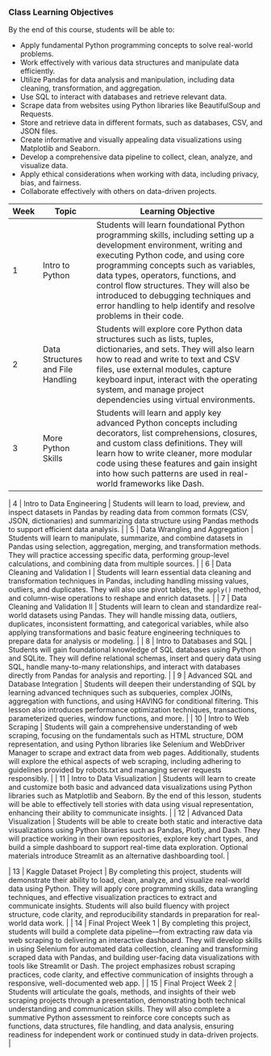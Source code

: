 ### Class Learning Objectives

By the end of this course, students will be able to:
 - Apply fundamental Python programming concepts to solve real-world problems.
 - Work effectively with various data structures and manipulate data efficiently.
 - Utilize Pandas for data analysis and manipulation, including data cleaning, transformation, and aggregation.
 - Use SQL to interact with databases and retrieve relevant data.
 - Scrape data from websites using Python libraries like BeautifulSoup and Requests.
 - Store and retrieve data in different formats, such as databases, CSV, and JSON files.
 - Create informative and visually appealing data visualizations using Matplotlib and Seaborn.
 - Develop a comprehensive data pipeline to collect, clean, analyze, and visualize data.
 - Apply ethical considerations when working with data, including privacy, bias, and fairness.
 - Collaborate effectively with others on data-driven projects.

| Week | Topic                                 | Learning Objective                                                                                                                                                                                                                                                                                                                                                                                                                                                                                                              |
|------|---------------------------------------|---------------------------------------------------------------------------------------------------------------------------------------------------------------------------------------------------------------------------------------------------------------------------------------------------------------------------------------------------------------------------------------------------------------------------------------------------------------------------------------------------------------------------------|
| 1    | Intro to Python                       | Students will learn foundational Python programming skills, including setting up a development environment, writing and executing Python code, and using core programming concepts such as variables, data types, operators, functions, and control flow structures. They will also be introduced to debugging techniques and error handling to help identify and resolve problems in their code.                                                                                                                               |
| 2    | Data Structures and File Handling     | Students will explore core Python data structures such as lists, tuples, dictionaries, and sets. They will also learn how to read and write to text and CSV files, use external modules, capture keyboard input, interact with the operating system, and manage project dependencies using virtual environments.                                                                                                                                                                                                                |
| 3   | More Python Skills                    | Students will learn and apply key advanced Python concepts including decorators, list comprehensions, closures, and custom class definitions. They will learn how to write cleaner, more modular code using these features and gain insight into how such patterns are used in real-world frameworks like Dash.                                                                                                                                                                                                                 |

| 4    | Intro to Data Engineering             | Students will learn to load, preview, and inspect datasets in Pandas by reading data from common formats (CSV, JSON, dictionaries) and summarizing data structure using Pandas methods to support efficient data analysis.                                                                                                                                                                                                                                                                                                      |
| 5    | Data Wrangling and Aggregation        | Students will learn to manipulate, summarize, and combine datasets in Pandas using selection, aggregation, merging, and transformation methods. They will practice accessing specific data, performing group-level calculations, and combining data from multiple sources.                                                                                                                                                                                                                                                      |
| 6    | Data Cleaning and Validation I        | Students will learn essential data cleaning and transformation techniques in Pandas, including handling missing values, outliers, and duplicates. They will also use pivot tables, the `apply()` method, and column-wise operations to reshape and enrich datasets.                                                                                                                                                                                                                                                             |
| 7    | Data Cleaning and Validation II       | Students will learn to clean and standardize real-world datasets using Pandas. They will handle missing data, outliers, duplicates, inconsistent formatting, and categorical variables, while also applying transformations and basic feature engineering techniques to prepare data for analysis or modeling.                                                                                                                                                                                                                  |
| 8    | Intro to Databases and SQL            | Students will gain foundational knowledge of SQL databases using Python and SQLite. They will define relational schemas, insert and query data using SQL, handle many-to-many relationships, and interact with databases directly from Pandas for analysis and reporting.                                                                                                                                                                                                                                                       |
| 9    | Advanced SQL and Database Integration | Students will deepen their understanding of SQL by learning advanced techniques such as subqueries, complex JOINs, aggregation with functions, and using HAVING for conditional filtering. This lesson also introduces performance optimization techniques, transactions, parameterized queries, window functions, and more.                                                                                                                                                                                                    |
| 10    | Intro to Web Scraping                 | Students will gain a comprehensive understanding of web scraping, focusing on the fundamentals such as HTML structure, DOM representation, and using Python libraries like Selenium and WebDriver Manager to scrape and extract data from web pages. Additionally, students will explore the ethical aspects of web scraping, including adhering to guidelines provided by robots.txt and managing server requests responsibly.                                                                                                 |
| 11   | Intro to Data Visualization           | Students will learn to create and customize both basic and advanced data visualizations using Python libraries such as Matplotlib and Seaborn. By the end of this lesson, students will be able to effectively tell stories with data using visual representation, enhancing their ability to communicate insights.                                                                                                                                                                                                           |
| 12   | Advanced Data Visualization                    | Students will be able to create both static and interactive data visualizations using Python libraries such as Pandas, Plotly, and Dash. They will practice working in their own repositories, explore key chart types, and build a simple dashboard to support real-time data exploration. Optional materials introduce Streamlit as an alternative dashboarding tool.                                                                                                                                                         |

| 13   | Kaggle Dataset Project                | By completing this project, students will demonstrate their ability to load, clean, analyze, and visualize real-world data using Python. They will apply core programming skills, data wrangling techniques, and effective visualization practices to extract and communicate insights. Students will also build fluency with project structure, code clarity, and reproducibility standards in preparation for real-world data work.                                                                                           |
| 14   | Final Project Week 1                  | By completing this project, students will build a complete data pipeline—from extracting raw data via web scraping to delivering an interactive dashboard. They will develop skills in using Selenium for automated data collection, cleaning and transforming scraped data with Pandas, and building user-facing data visualizations with tools like Streamlit or Dash. The project emphasizes robust scraping practices, code clarity, and effective communication of insights through a responsive, well-documented web app. |
| 15   | Final Project Week 2                  | Students will articulate the goals, methods, and insights of their web scraping projects through a presentation, demonstrating both technical understanding and communication skills. They will also complete a summative Python assessment to reinforce core concepts such as functions, data structures, file handling, and data analysis, ensuring readiness for independent work or continued study in data-driven projects.                                                                                                |
